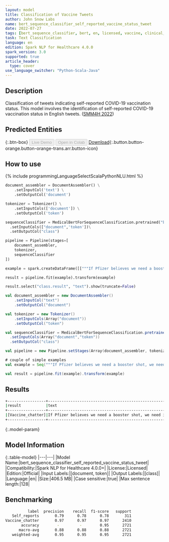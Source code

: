 ```yaml
---
layout: model
title: Classification of Vaccine Tweets
author: John Snow Labs
name: bert_sequence_classifier_self_reported_vaccine_status_tweet
date: 2022-07-27
tags: [bert_sequence_classifier, bert, en, licensed, vaccine, clinical, public_health, tweet, classifier, sequence_classification]
task: Text Classification
language: en
edition: Spark NLP for Healthcare 4.0.0
spark_version: 3.0
supported: true
article_header:
  type: cover
use_language_switcher: "Python-Scala-Java"
---
```


## Description

Classification of tweets indicating self-reported COVID-19 vaccination status. This model involves the identification of self-reported COVID-19 vaccination status in English tweets. ([SMM4H 2022](https://healthlanguageprocessing.org/smm4h-2022/))

## Predicted Entities



{:.btn-box}
<button class="button button-orange" disabled>Live Demo</button>
<button class="button button-orange" disabled>Open in Colab</button>
[Download](https://s3.amazonaws.com/auxdata.johnsnowlabs.com/clinical/models/bert_sequence_classifier_self_reported_vaccine_status_tweet_en_3.5.0_3.0_1658928804893.zip){:.button.button-orange.button-orange-trans.arr.button-icon}

## How to use



<div class="tabs-box" markdown="1">
{% include programmingLanguageSelectScalaPythonNLU.html %}

```python
document_assembler = DocumentAssembler() \
    .setInputCol('text') \
    .setOutputCol('document')

tokenizer = Tokenizer() \
    .setInputCols(['document']) \
    .setOutputCol('token')

sequenceClassifier = MedicalBertForSequenceClassification.pretrained("bert_sequence_classifier_self_reported_vaccine_status_tweet", "en", "clinical/models")\
  .setInputCols(["document",'token'])\
  .setOutputCol("class")

pipeline = Pipeline(stages=[
    document_assembler, 
    tokenizer,
    sequenceClassifier    
])

example = spark.createDataFrame([["""If Pfizer believes we need a booster shot, we need it. Who knows their product better? Following the guidance of @CDCgov is how I wound up w/ Covid-19 and having to shut down my K-2 classroom for an entire week. I will do whatever it takes to protect my students, friends, family."""]]).toDF("text")

result = pipeline.fit(example).transform(example)

result.select("class.result", "text").show(truncate=False)
```
```scala
val document_assembler = new DocumentAssembler() 
    .setInputCol("text") 
    .setOutputCol("document")

val tokenizer = new Tokenizer() 
    .setInputCols(Array("document")) 
    .setOutputCol("token")

val sequenceClassifier = MedicalBertForSequenceClassification.pretrained("bert_sequence_classifier_self_reported_vaccine_status_tweet", "en", "clinical/models")
  .setInputCols(Array("document","token"))
  .setOutputCol("class")

val pipeline = new Pipeline.setStages(Array(document_assembler, tokenizer, sequenceClassifier))

# couple of simple examples
val example = Seq("""If Pfizer believes we need a booster shot, we need it. Who knows their product better? Following the guidance of @CDCgov is how I wound up w/ Covid-19 and having to shut down my K-2 classroom for an entire week. I will do whatever it takes to protect my students, friends, family.""").toDF("text")

val result = pipeline.fit(example).transform(example)
```
</div>

## Results

```bash
+-----------------+----------------------------------------------------------------------------------------------------------------------------------------------------------------------------------------------------------------------------------------------------------------------------------------+
|result           |text                                                                                                                                                                                                                                                                                    |
+-----------------+----------------------------------------------------------------------------------------------------------------------------------------------------------------------------------------------------------------------------------------------------------------------------------------+
|[Vaccine_chatter]|If Pfizer believes we need a booster shot, we need it. Who knows their product better? Following the guidance of @CDCgov is how I wound up w/ Covid-19 and having to shut down my K-2 classroom for an entire week. I will do whatever it takes to protect my students, friends, family.|
+-----------------+----------------------------------------------------------------------------------------------------------------------------------------------------------------------------------------------------------------------------------------------------------------------------------------+
```

{:.model-param}
## Model Information

{:.table-model}
|---|---|
|Model Name:|bert_sequence_classifier_self_reported_vaccine_status_tweet|
|Compatibility:|Spark NLP for Healthcare 4.0.0+|
|License:|Licensed|
|Edition:|Official|
|Input Labels:|[document, token]|
|Output Labels:|[class]|
|Language:|en|
|Size:|406.5 MB|
|Case sensitive:|true|
|Max sentence length:|128|

## Benchmarking

```bash
          label  precision    recall  f1-score   support
   Self_reports       0.79      0.78      0.78       311
Vaccine_chatter       0.97      0.97      0.97      2410
       accuracy        -         -        0.95      2721
      macro-avg       0.88      0.88      0.88      2721
   weighted-avg       0.95      0.95      0.95      2721
```
